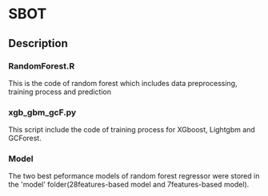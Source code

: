 # SBOT
## Description
### RandomForest.R
This is the code of random forest which includes data preprocessing, training process and prediction

### xgb_gbm_gcF.py
This script include the code of training process for XGboost, Lightgbm and GCForest.

### Model
The two best peformance models of random forest regressor were stored in the 'model' folder(28features-based model and 7features-based model).
